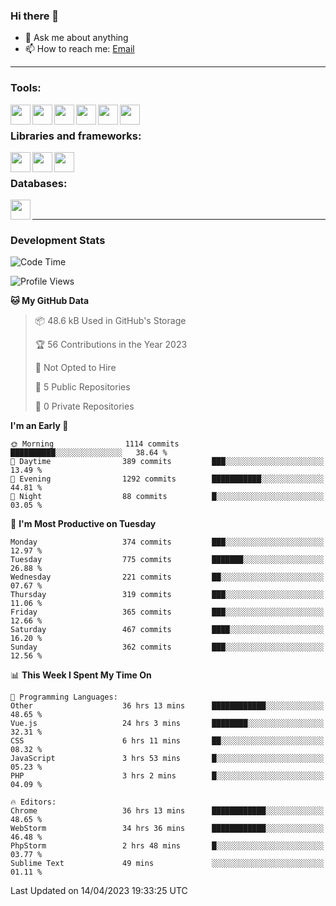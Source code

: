 ### Hi there 👋

- 💬 Ask me about anything
- 📫 How to reach me: [Email]

---

### Tools:
<img align='left' height="32" width="32" src="https://cdn.jsdelivr.net/npm/simple-icons@4.8.0/icons/phpstorm.svg" />
<img align='left' height="32" width="32" src="https://cdn.jsdelivr.net/npm/simple-icons@4.8.0/icons/webstorm.svg" />
<img align='left' height="32" width="32" src="https://cdn.jsdelivr.net/npm/simple-icons@4.8.0/icons/visualstudiocode.svg" />
<img align='left' height="32" width="32" src="https://cdn.jsdelivr.net/npm/simple-icons@4.8.0/icons/sublimetext.svg" />
<img align='left' height="32" width="32" src="https://cdn.jsdelivr.net/npm/simple-icons@4.8.0/icons/laragon.svg" />
<img align='left' height="32" width="32" src="https://cdn.jsdelivr.net/npm/simple-icons@4.8.0/icons/docker.svg" />
<br>

### Libraries and frameworks:
<img align='left' height="32" width="32" src="https://cdn.jsdelivr.net/npm/simple-icons@4.8.0/icons/laravel.svg" />
<img align='left' height="32" width="32" src="https://cdn.jsdelivr.net/npm/simple-icons@4.8.0/icons/vue-dot-js.svg" />
<img align='left' height="32" width="32" src="https://cdn.jsdelivr.net/npm/simple-icons@4.8.0/icons/jquery.svg" />
<br>

### Databases:
<img align='left' height="32" width="32" src="https://cdn.jsdelivr.net/npm/simple-icons@4.8.0/icons/mysql.svg" />
<br>

---
### Development Stats
<!--START_SECTION:waka-->
![Code Time](http://img.shields.io/badge/Code%20Time-1%2C371%20hrs%209%20mins-blue)

![Profile Views](http://img.shields.io/badge/Profile%20Views-0-blue)

**🐱 My GitHub Data** 

> 📦 48.6 kB Used in GitHub's Storage 
 > 
> 🏆 56 Contributions in the Year 2023
 > 
> 🚫 Not Opted to Hire
 > 
> 📜 5 Public Repositories 
 > 
> 🔑 0 Private Repositories 
 > 
**I'm an Early 🐤** 

```text
🌞 Morning                1114 commits        ██████████░░░░░░░░░░░░░░░   38.64 % 
🌆 Daytime                389 commits         ███░░░░░░░░░░░░░░░░░░░░░░   13.49 % 
🌃 Evening                1292 commits        ███████████░░░░░░░░░░░░░░   44.81 % 
🌙 Night                  88 commits          █░░░░░░░░░░░░░░░░░░░░░░░░   03.05 % 
```
📅 **I'm Most Productive on Tuesday** 

```text
Monday                   374 commits         ███░░░░░░░░░░░░░░░░░░░░░░   12.97 % 
Tuesday                  775 commits         ███████░░░░░░░░░░░░░░░░░░   26.88 % 
Wednesday                221 commits         ██░░░░░░░░░░░░░░░░░░░░░░░   07.67 % 
Thursday                 319 commits         ███░░░░░░░░░░░░░░░░░░░░░░   11.06 % 
Friday                   365 commits         ███░░░░░░░░░░░░░░░░░░░░░░   12.66 % 
Saturday                 467 commits         ████░░░░░░░░░░░░░░░░░░░░░   16.20 % 
Sunday                   362 commits         ███░░░░░░░░░░░░░░░░░░░░░░   12.56 % 
```


📊 **This Week I Spent My Time On** 

```text
💬 Programming Languages: 
Other                    36 hrs 13 mins      ████████████░░░░░░░░░░░░░   48.65 % 
Vue.js                   24 hrs 3 mins       ████████░░░░░░░░░░░░░░░░░   32.31 % 
CSS                      6 hrs 11 mins       ██░░░░░░░░░░░░░░░░░░░░░░░   08.32 % 
JavaScript               3 hrs 53 mins       █░░░░░░░░░░░░░░░░░░░░░░░░   05.23 % 
PHP                      3 hrs 2 mins        █░░░░░░░░░░░░░░░░░░░░░░░░   04.09 % 

🔥 Editors: 
Chrome                   36 hrs 13 mins      ████████████░░░░░░░░░░░░░   48.65 % 
WebStorm                 34 hrs 36 mins      ████████████░░░░░░░░░░░░░   46.48 % 
PhpStorm                 2 hrs 48 mins       █░░░░░░░░░░░░░░░░░░░░░░░░   03.77 % 
Sublime Text             49 mins             ░░░░░░░░░░░░░░░░░░░░░░░░░   01.11 % 
```


 Last Updated on 14/04/2023 19:33:25 UTC
<!--END_SECTION:waka-->

[huyviet]: https://huyviet.vn/
[EMAIl]: https://mail.google.com/mail/u/0/?fs=1&tf=cm&source=mailto&to=huynguyenviet0110@gmail.com
